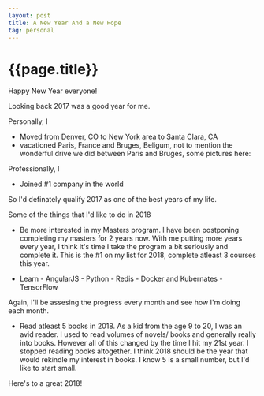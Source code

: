 ```yaml
---
layout: post
title: A New Year And a New Hope
tag: personal
---
```


{{page.title}} 
===============

Happy New Year everyone!

Looking back 2017 was a good year for me. 

Personally, I 

- Moved from Denver, CO to New York area to Santa Clara, CA
- vacationed Paris, France and Bruges, Beligum, not to mention the wonderful drive we did between Paris and Bruges, some pictures here: 



Professionally, I 

- Joined #1 company in the world

So I'd definately qualify 2017 as one of the best years of my life. 

Some of the things that I'd like to do in 2018

- Be more interested in my Masters program. I have been postponing completing my masters for 2 years now. With me putting more years every year, I think it's time I take the program a bit seriously and complete it. This is the #1 on my list for 2018, complete atleast 3 courses this year. 

- Learn 
        - AngularJS
        - Python
        - Redis
        - Docker and Kubernates 
        - TensorFlow 

Again, I'll be assesing the progress every month and see how I'm doing each month. 


- Read atleast 5 books in 2018. As a kid from the age 9 to 20, I was an avid reader. I used to read volumes of novels/ books and generally really into books. However all of this changed by the time I hit my 21st year. I stopped reading books altogether. I think 2018 should be the year that would rekindle my interest in books. I know 5 is a small number, but I'd like to start small. 


Here's to a great 2018!